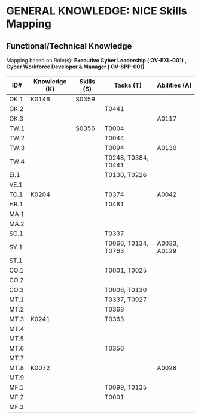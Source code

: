 # GENERAL KNOWLEDGE: NICE Skills Mapping

## Functional/Technical Knowledge

Mapping based on Role(s):
**Executive Cyber Leadership ( OV-EXL-001)** ,
**Cyber Workforce Developer & Manager ( OV-SPP-001)**

| ID# | Knowledge (K) | Skills (S) | Tasks (T) | Abilities (A) |
| ----- | --------- | ------------| --------- | ------------------ |
| OK.1 | K0146 | S0359 |  | |
| OK.2 |  |  | T0441 | |
| OK.3 |  |  |  | A0117 |
| TW.1 |  | S0356 | T0004 |  |
| TW.2 |  |  | T0044 | |
| TW.3 |  |  | T0094 | A0130  |
| TW.4 |  |  | T0248, T0384, T0441 | |
| EI.1 |  |  | T0130, T0226 | |
| VE.1 |  |  |  |  |
| TC.1 | K0204 |  | T0374 | A0042  |
| HR.1 |  |  | T0481 | |
| MA.1 |  |  |  | |
| MA.2 |  |  |  | |
| SC.1 |  |  | T0337 | |
| SY.1 |  |  | T0066, T0134, T0763 | A0033, A0129|
| ST.1 |  |  |  |  |
| CO.1 |  |  | T0001, T0025 |  |
| CO.2 |  |  |  |  |
| CO.3 |  |  | T0006, T0130 |  |
| MT.1 |  |  | T0337, T0927 |  |
| MT.2 |  |  | T0368 |  |
| MT.3 | K0241 |  | T0363 |  |
| MT.4 |  |  |  |  |
| MT.5 |  |  |  |  |
| MT.6 |  |  | T0356 |  |
| MT.7 |  |  |  |  |
| MT.8 | K0072 |  |  | A0028 |
| MT.9 |  |  |  |  |
| MF.1 |  |  | T0099, T0135 |  |
| MF.2 |  |  | T0001 |  |
| MF.3 |  |  |  |  |
